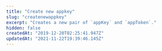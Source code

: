 ```yaml
---
title: "Create new appkey"
slug: "createnewappkey"
excerpt: "Creates a new pair of `appKey` and `appToken`."
hidden: false
createdAt: "2019-12-20T02:25:41.947Z"
updatedAt: "2021-11-22T19:39:46.145Z"
---
```

